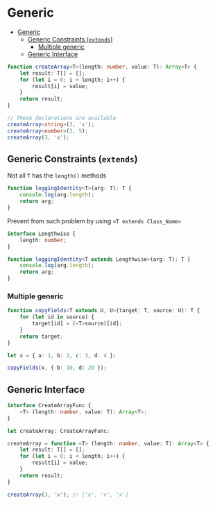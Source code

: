 # Generic 

- [Generic](#generic)
  - [Generic Constraints (`extends`)](#generic-constraints-extends)
    - [Multiple generic](#multiple-generic)
  - [Generic Interface](#generic-interface)

```typescript
function createArray<T>(length: number, value: T): Array<T> {
    let result: T[] = [];
    for (let i = 0; i < length; i++) {
        result[i] = value;
    }
    return result;
}

// These declarations are available
createArray<string>(3, 'x'); 
createArray<number>(3, 5); 
createArray(3, 'x'); 
```

## Generic Constraints (`extends`)

Not all `T` has the `length()` methods
```typescript
function loggingIdentity<T>(arg: T): T {
    console.log(arg.length);
    return arg;
}   
```
 
Prevent from such problem by using `<T extends Class_Name>`
```typescript
interface Lengthwise {
    length: number;
}

function loggingIdentity<T extends Lengthwise>(arg: T): T {
    console.log(arg.length);
    return arg;
}
```

### Multiple generic

```typescript
function copyFields<T extends U, U>(target: T, source: U): T {
    for (let id in source) {
        target[id] = (<T>source)[id];
    }
    return target;
}

let x = { a: 1, b: 2, c: 3, d: 4 };

copyFields(x, { b: 10, d: 20 });
```

## Generic Interface

```typescript
interface CreateArrayFunc {
    <T> (length: number, value: T): Array<T>;
}

let createArray: CreateArrayFunc;

createArray = function <T> (length: number, value: T): Array<T> {
    let result: T[] = [];
    for (let i = 0; i < length; i++) {
        result[i] = value;
    }
    return result;
}

createArray(3, 'x'); // ['x', 'x', 'x']
```
